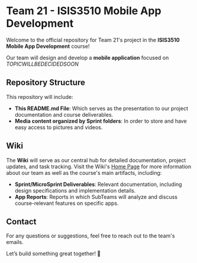 # Team 21 - ISIS3510 Mobile App Development
Welcome to the official repository for Team 21's project in the **ISIS3510 Mobile App Development** course!  

Our team will design and develop a **mobile application** focused on $TOPIC WILL BE DECIDED SOON$

## Repository Structure  
This repository will include:
- **This README.md File**: Which serves as the presentation to our project documentation and course deliverables.
- **Media content organized by Sprint folders**: In order to store and have easy access to pictures and videos.

## Wiki  
The **Wiki** will serve as our central hub for detailed documentation, project updates, and task tracking. Visit the Wiki's [Home Page](https://github.com/ISIS3510-202510-G21/Wiki-G21/wiki) for more information about our team as well as the course's main artifacts, including:  
- **Sprint/MicroSprint Deliverables**: Relevant documentation, including design specifications and implementation details.
- **App Reports**: Reports in which SubTeams will analyze and discuss course-relevant features on specific apps.

## Contact  
For any questions or suggestions, feel free to reach out to the team's emails.  

Let’s build something great together! 🚀  
